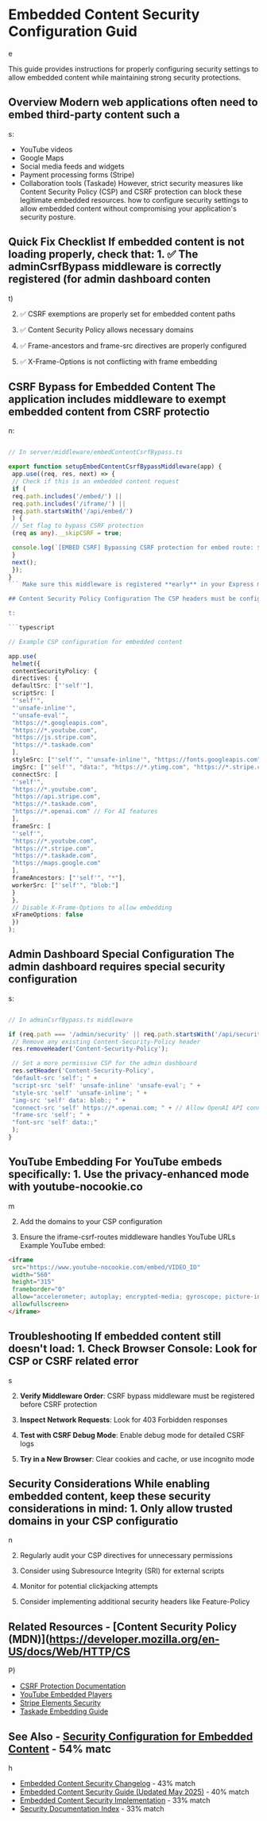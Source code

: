 # Embedded Content Security Configuration Guid

e

This guide provides instructions for properly configuring security settings to allow embedded content while maintaining strong security protections.

## Overview Modern web applications often need to embed third-party content such a

s:

- YouTube videos
- Google Maps
- Social media feeds and widgets
- Payment processing forms (Stripe)
- Collaboration tools (Taskade) However, strict security measures like Content Security Policy (CSP) and CSRF protection can block these legitimate embedded resources. how to configure security settings to allow embedded content without compromising your application's security posture.

## Quick Fix Checklist If embedded content is not loading properly, check that: 1. ✅ The adminCsrfBypass middleware is correctly registered (for admin dashboard conten

t)

2. ✅ CSRF exemptions are properly set for embedded content paths

3. ✅ Content Security Policy allows necessary domains

4. ✅ Frame-ancestors and frame-src directives are properly configured

5. ✅ X-Frame-Options is not conflicting with frame embedding

## CSRF Bypass for Embedded Content The application includes middleware to exempt embedded content from CSRF protectio

n:

```typescript

// In server/middleware/embedContentCsrfBypass.ts

export function setupEmbedContentCsrfBypassMiddleware(app) {
 app.use((req, res, next) => {
 // Check if this is an embedded content request
 if (
 req.path.includes('/embed/') ||
 req.path.includes('/iframe/') ||
 req.path.startsWith('/api/embed/')
 ) {
 // Set flag to bypass CSRF protection
 (req as any).__skipCSRF = true;

 console.log(`[EMBED CSRF] Bypassing CSRF protection for embed route: ${req.path}`);
 }
 next();
 });
}
``` Make sure this middleware is registered **early** in your Express middleware chain.

## Content Security Policy Configuration The CSP headers must be configured to allow embedded conten

t:

```typescript

// Example CSP configuration for embedded content

app.use(
 helmet({
 contentSecurityPolicy: {
 directives: {
 defaultSrc: ["'self'"],
 scriptSrc: [
 "'self'",
 "'unsafe-inline'",
 "'unsafe-eval'",
 "https://*.googleapis.com",
 "https://*.youtube.com",
 "https://js.stripe.com",
 "https://*.taskade.com"
 ],
 styleSrc: ["'self'", "'unsafe-inline'", "https://fonts.googleapis.com"],
 imgSrc: ["'self'", "data:", "https://*.ytimg.com", "https://*.stripe.com"],
 connectSrc: [
 "'self'",
 "https://*.youtube.com",
 "https://api.stripe.com",
 "https://*.taskade.com",
 "https://*.openai.com" // For AI features
 ],
 frameSrc: [
 "'self'",
 "https://*.youtube.com",
 "https://*.stripe.com",
 "https://*.taskade.com",
 "https://maps.google.com"
 ],
 frameAncestors: ["'self'", "*"],
 workerSrc: ["'self'", "blob:"]
 }
 },
 // Disable X-Frame-Options to allow embedding
 xFrameOptions: false
 })
);
```

## Admin Dashboard Special Configuration The admin dashboard requires special security configuration

s:

```typescript

// In adminCsrfBypass.ts middleware

if (req.path === '/admin/security' || req.path.startsWith('/api/security/')) {
 // Remove any existing Content-Security-Policy header
 res.removeHeader('Content-Security-Policy');

 // Set a more permissive CSP for the admin dashboard
 res.setHeader('Content-Security-Policy',
 "default-src 'self'; " +
 "script-src 'self' 'unsafe-inline' 'unsafe-eval'; " +
 "style-src 'self' 'unsafe-inline'; " +
 "img-src 'self' data: blob:; " +
 "connect-src 'self' https://*.openai.com; " + // Allow OpenAI API connections
 "frame-src 'self'; " +
 "font-src 'self' data:;"
 );
}
```

## YouTube Embedding For YouTube embeds specifically: 1. Use the privacy-enhanced mode with youtube-nocookie.co

m

2. Add the domains to your CSP configuration

3. Ensure the iframe-csrf-routes middleware handles YouTube URLs Example YouTube embed:

```html
<iframe
 src="https://www.youtube-nocookie.com/embed/VIDEO_ID"
 width="560"
 height="315"
 frameborder="0"
 allow="accelerometer; autoplay; encrypted-media; gyroscope; picture-in-picture"
 allowfullscreen>
</iframe>
```

## Troubleshooting If embedded content still doesn't load: 1. **Check Browser Console**: Look for CSP or CSRF related error

s

2. **Verify Middleware Order**: CSRF bypass middleware must be registered before CSRF protection

3. **Inspect Network Requests**: Look for 403 Forbidden responses

4. **Test with CSRF Debug Mode**: Enable debug mode for detailed CSRF logs

5. **Try in a New Browser**: Clear cookies and cache, or use incognito mode

## Security Considerations While enabling embedded content, keep these security considerations in mind: 1. Only allow trusted domains in your CSP configuratio

n

2. Regularly audit your CSP directives for unnecessary permissions

3. Consider using Subresource Integrity (SRI) for external scripts

4. Monitor for potential clickjacking attempts

5. Consider implementing additional security headers like Feature-Policy

## Related Resources - [Content Security Policy (MDN)](https://developer.mozilla.org/en-US/docs/Web/HTTP/CS

P)

- [CSRF Protection Documentation](./SECURITY-TROUBLESHOOTING.md)
- [YouTube Embedded Players](https://developers.google.com/youtube/player_parameters)
- [Stripe Elements Security](https://stripe.com/docs/security/guide)
- [Taskade Embedding Guide](https://www.taskade.com/help/article/embedding-taskade)

## See Also - [Security Configuration for Embedded Content](SECURITY-CONFIGURATION-EMBEDDED-CONTENT.md) - 54% matc

h

- [Embedded Content Security Changelog](EMBEDDED-CONTENT-CHANGELOG.md) - 43% match
- [Embedded Content Security Guide (Updated May 2025)](security-guides/5-embedded-content-guide.md) - 40% match
- [Embedded Content Security Implementation](EMBEDDED-CONTENT-SECURITY.md) - 33% match
- [Security Documentation Index](SECURITY-GUIDES-INDEX.md) - 33% match